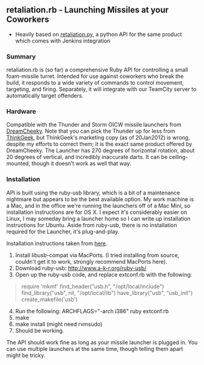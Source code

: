 ## retaliation.rb - Launching Missiles at your Coworkers

* Heavily based on [retaliation.py](https://github.com/codedance/Retaliation), a python API for the same product which comes with Jenkins integration


### Summary

retaliation.rb is (so far) a comprehensive Ruby API for controlling a small foam-missile turret. Intended for use against coworkers who break the build, it responds to a wide variety of commands to control movement, targeting,
and firing. Separately, it will integrate with our TeamCity server to automatically target offenders.

### Hardware

Compatible with the Thunder and Storm OICW missile launchers from [DreamCheeky](http://www.dreamcheeky.com/thunder-missile-launcher). Note that you can pick the Thunder up for less from [ThinkGeek](http://www.thinkgeek.com/geektoys/warfare/8a0f/?srp=2), but ThinkGeek's marketing copy (as of 20Jan2012) is wrong, despite my efforts to correct them; it is the exact same product offered by DreamCheeky. The Launcher has 270 degrees of horizontal rotation, about 20 degrees of vertical, and incredibly inaccurate darts. It can be ceiling-mounted, though it doesn't work as well that way.

### Installation

API is built using the ruby-usb library, which is a bit of a maintenance nightmare but appears to be the best available option. My work machine is a Mac, and in the office we're running the launchers off of a Mac Mini, so
installation instructions are for OS X. I expect it's considerably easier on Linux, I may someday bring a launcher home so I can write up installation instructions for Ubuntu. Aside from ruby-usb, there is no installation required for the Launcher, it's plug-and-play.

Installation instructions taken from [here](http://www.jedi.be/blog/2009/11/11/ruby-usb-libusb/).

1. Install libusb-compat via MacPorts. (I tried installing from source, couldn't get it to work, strongly recommend MacPorts here).
2. Download ruby-usb: http://www.a-k-r.org/ruby-usb/
3. Open up the ruby-usb code, and replace extconf.rb with the following:
>  require 'mkmf' 
>  find_header("usb.h", "/opt/local/include") 
>  find_library("usb", nil, "/opt/local/lib") 
>  have_library("usb", "usb_init") 
>  create_makefile('usb')
4. Run the following: ARCHFLAGS="-arch i386" ruby extconf.rb
5. make
6. make install (might need rvmsudo)
7. Should be working.

The API should work fine as long as your missile launcher is plugged in. You can use multiple launchers at the same time, though telling them apart might be tricky.
